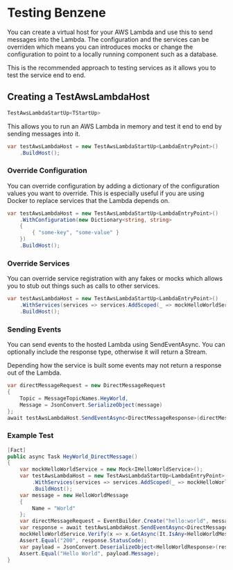 # Testing Benzene

You can create a virtual host for your AWS Lambda and use this to send messages into the Lambda. The configuration and the services can be overriden which means you can introduces mocks or change the configuration to point to a locally running component such as a database.

This is the recommended approach to testing services as it allows you to test the service end to end.

## Creating a TestAwsLambdaHost

```csharp
TestAwsLambdaStartUp<TStartUp>
```

This allows you to run an AWS Lambda in memory and test it end to end by sending messages into it.



```csharp
var testAwsLambdaHost = new TestAwsLambdaStartUp<LambdaEntryPoint>()
    .BuildHost();
```

### Override Configuration

You can override configuration by adding a dictionary of the configuration values you want to override. This is especially useful if you are using Docker to replace services that the Lambda depends on.



```csharp
var testAwsLambdaHost = new TestAwsLambdaStartUp<LambdaEntryPoint>()
    .WithConfiguration(new Dictionary<string, string>
    {
        { "some-key", "some-value" }
    })
    .BuildHost();
```
 

### Override Services
You can override service registration with any fakes or mocks which allows you to stub out things such as calls to other services.



```csharp
var testAwsLambdaHost = new TestAwsLambdaStartUp<LambdaEntryPoint>()
    .WithServices(services => services.AddScoped(_ => mockHelloWorldService.Object))
    .BuildHost();
```

### Sending Events

You can send events to the hosted Lambda using SendEventAsync. You can optionally include the response type, otherwise it will return a Stream.

Depending how the service is built some events may not return a response out of the Lambda.


```csharp
var directMessageRequest = new DirectMessageRequest
{
    Topic = MessageTopicNames.HeyWorld,
    Message = JsonConvert.SerializeObject(message)
};
await testAwsLambdaHost.SendEventAsync<DirectMessageResponse>(directMessageRequest);
```

### Example Test

```csharp
[Fact]
public async Task HeyWorld_DirectMessage()
{
    var mockHelloWorldService = new Mock<IHelloWorldService>();
    var testAwsLambdaHost = new TestAwsLambdaStartUp<LambdaEntryPoint>()
        .WithServices(services => services.AddScoped(_ => mockHelloWorldService.Object))
        .BuildHost();
    var message = new HelloWorldMessage
    {
        Name = "World"
    };
    var directMessageRequest = EventBuilder.Create("hello:world", message).AsDirectMessage();
    var response = await testAwsLambdaHost.SendEventAsync<DirectMessageResponse>(directMessageRequest);
    mockHelloWorldService.Verify(x => x.GetAsync(It.IsAny<HelloWorldMessage>()), Times.Once());
    Assert.Equal("200", response.StatusCode);
    var payload = JsonConvert.DeserializeObject<HelloWorldResponse>(response.Message);
    Assert.Equal("Hello World", payload.Message);
}
```